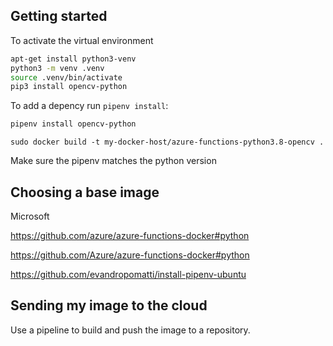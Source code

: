 
## Getting started

To activate the virtual environment

```sh
apt-get install python3-venv
python3 -m venv .venv
source .venv/bin/activate
pip3 install opencv-python
```

To add a depency run `pipenv install`:

```sh
pipenv install opencv-python
```

```
sudo docker build -t my-docker-host/azure-functions-python3.8-opencv .
```

Make sure the pipenv matches the python version

## Choosing a base image

Microsoft 

https://github.com/azure/azure-functions-docker#python

https://github.com/Azure/azure-functions-docker#python


https://github.com/evandropomatti/install-pipenv-ubuntu

## Sending my image to the cloud

Use a pipeline to build and push the image to a repository.